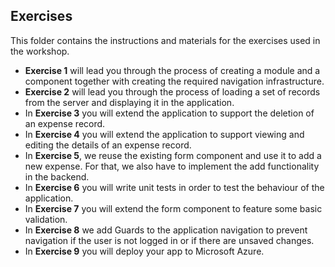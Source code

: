 ## Exercises ##

This folder contains the instructions and materials for the exercises used in the workshop.

- **Exercise 1** will lead you through the process of creating a module and a component together with creating the required navigation infrastructure.
- **Exercise 2** will lead you through the process of loading a set of records from the server and displaying it in the application.
- In **Exercise 3** you will extend the application to support the deletion of an expense record.
- In **Exercise 4** you will extend the application to support viewing and editing the details of an expense record.
- In **Exercise 5**, we reuse the existing form component and use it to add a new expense. For that, we also have to implement the add functionality in the backend.
- In **Exercise 6** you will write unit tests in order to test the behaviour of the application.
- In **Exercise 7** you will extend the form component to feature some basic validation.
- In **Exercise 8** we add Guards to the application navigation to prevent navigation if the user is not logged in or if there are unsaved changes.
- In **Exercise 9** you will deploy your app to Microsoft Azure.

